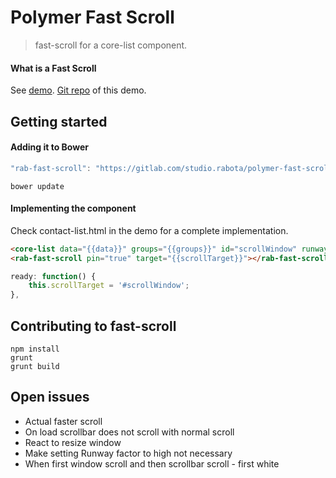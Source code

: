 # Polymer Fast Scroll
> fast-scroll for a core-list component.

#### What is a Fast Scroll

See [demo](http://studiorabota.com/labs/polymer-fast-scroll/build/).
[Git repo](https://gitlab.com/studio.rabota/polymer-contact-app) of this demo.

## Getting started

#### Adding it to Bower

```js
"rab-fast-scroll": "https://gitlab.com/studio.rabota/polymer-fast-scroll.git#~0.0.1"
```

```shell
bower update
```

#### Implementing the component

Check contact-list.html in the demo for a complete implementation.

```html
<core-list data="{{data}}" groups="{{groups}}" id="scrollWindow" runwayFactor="2000"></core-list>
<rab-fast-scroll pin="true" target="{{scrollTarget}}"></rab-fast-scroll>
```

```js
ready: function() {
    this.scrollTarget = '#scrollWindow';
},
```

## Contributing to fast-scroll

```shell
npm install
grunt
grunt build
```

## Open issues
- Actual faster scroll
- On load scrollbar does not scroll with normal scroll
- React to resize window
- Make setting Runway factor to high not necessary
- When first window scroll and then scrollbar scroll - first white

